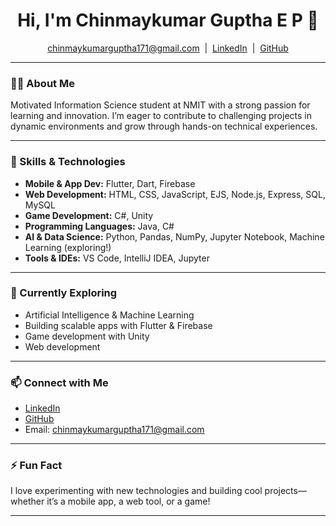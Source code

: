 <!-- Profile README for Chinmaykumar Guptha E P -->

<h1 align="center">Hi, I'm Chinmaykumar Guptha E P 👋</h1>
<p align="center">
  <a href="mailto:chinmaykumarguptha171@gmail.com">chinmaykumarguptha171@gmail.com</a> &nbsp;|&nbsp;
  <a href="https://www.linkedin.com/in/chinmay-guptha/">LinkedIn</a> &nbsp;|&nbsp;
  <a href="https://github.com/Chinmayguptha">GitHub</a>
</p>

---

### 👨‍🎓 About Me

Motivated Information Science student at NMIT with a strong passion for learning and innovation. I’m eager to contribute to challenging projects in dynamic environments and grow through hands-on technical experiences.

---

### 🚀 Skills & Technologies

- **Mobile & App Dev:** Flutter, Dart, Firebase
- **Web Development:** HTML, CSS, JavaScript, EJS, Node.js, Express, SQL, MySQL
- **Game Development:** C#, Unity
- **Programming Languages:** Java, C#
- **AI & Data Science:** Python, Pandas, NumPy, Jupyter Notebook, Machine Learning (exploring!)
- **Tools & IDEs:** VS Code, IntelliJ IDEA, Jupyter

---

### 🌱 Currently Exploring

- Artificial Intelligence & Machine Learning
- Building scalable apps with Flutter & Firebase
- Game development with Unity
- Web development 

---

### 📫 Connect with Me

- [LinkedIn](https://www.linkedin.com/in/chinmay-guptha/)
- [GitHub](https://github.com/Chinmayguptha)
- Email: chinmaykumarguptha171@gmail.com

---

### ⚡ Fun Fact

I love experimenting with new technologies and building cool projects—whether it’s a mobile app, a web tool, or a game!

---

<!--
**Chinmayguptha/Chinmayguptha** is a ✨ special ✨ repository because its README.md (this file) appears on your GitHub profile.
-->
